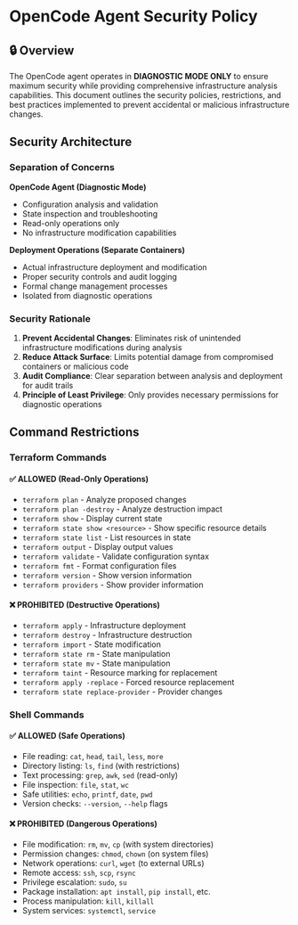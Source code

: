 # OpenCode Agent Security Policy

## 🔒 Overview

The OpenCode agent operates in **DIAGNOSTIC MODE ONLY** to ensure maximum security while providing comprehensive infrastructure analysis capabilities. This document outlines the security policies, restrictions, and best practices implemented to prevent accidental or malicious infrastructure changes.

## Security Architecture

### Separation of Concerns

**OpenCode Agent (Diagnostic Mode)**
- Configuration analysis and validation
- State inspection and troubleshooting
- Read-only operations only
- No infrastructure modification capabilities

**Deployment Operations (Separate Containers)**
- Actual infrastructure deployment and modification
- Proper security controls and audit logging
- Formal change management processes
- Isolated from diagnostic operations

### Security Rationale

1. **Prevent Accidental Changes**: Eliminates risk of unintended infrastructure modifications during analysis
2. **Reduce Attack Surface**: Limits potential damage from compromised containers or malicious code
3. **Audit Compliance**: Clear separation between analysis and deployment for audit trails
4. **Principle of Least Privilege**: Only provides necessary permissions for diagnostic operations

## Command Restrictions

### Terraform Commands

#### ✅ ALLOWED (Read-Only Operations)
- `terraform plan` - Analyze proposed changes
- `terraform plan -destroy` - Analyze destruction impact
- `terraform show` - Display current state
- `terraform state show <resource>` - Show specific resource details
- `terraform state list` - List resources in state
- `terraform output` - Display output values
- `terraform validate` - Validate configuration syntax
- `terraform fmt` - Format configuration files
- `terraform version` - Show version information
- `terraform providers` - Show provider information

#### ❌ PROHIBITED (Destructive Operations)
- `terraform apply` - Infrastructure deployment
- `terraform destroy` - Infrastructure destruction
- `terraform import` - State modification
- `terraform state rm` - State manipulation
- `terraform state mv` - State manipulation
- `terraform taint` - Resource marking for replacement
- `terraform apply -replace` - Forced resource replacement
- `terraform state replace-provider` - Provider changes

### Shell Commands

#### ✅ ALLOWED (Safe Operations)
- File reading: `cat`, `head`, `tail`, `less`, `more`
- Directory listing: `ls`, `find` (with restrictions)
- Text processing: `grep`, `awk`, `sed` (read-only)
- File inspection: `file`, `stat`, `wc`
- Safe utilities: `echo`, `printf`, `date`, `pwd`
- Version checks: `--version`, `--help` flags

#### ❌ PROHIBITED (Dangerous Operations)
- File modification: `rm`, `mv`, `cp` (with system directories)
- Permission changes: `chmod`, `chown` (on system files)
- Network operations: `curl`, `wget` (to external URLs)
- Remote access: `ssh`, `scp`, `rsync`
- Privilege escalation: `sudo`, `su`
- Package installation: `apt install`, `pip install`, etc.
- Process manipulation: `kill`, `killall`
- System services: `systemctl`, `service`


